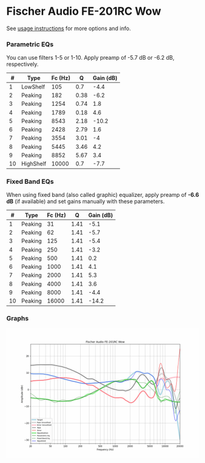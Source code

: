 # Fischer Audio FE-201RC Wow
See [usage instructions](https://github.com/jaakkopasanen/AutoEq#usage) for more options and info.

### Parametric EQs
You can use filters 1-5 or 1-10. Apply preamp of -5.7 dB or -6.2 dB, respectively.

|   # | Type      |   Fc (Hz) |    Q |   Gain (dB) |
|-----|-----------|-----------|------|-------------|
|   1 | LowShelf  |       105 | 0.7  |        -4.4 |
|   2 | Peaking   |       182 | 0.38 |        -6.2 |
|   3 | Peaking   |      1254 | 0.74 |         1.8 |
|   4 | Peaking   |      1789 | 0.18 |         4.6 |
|   5 | Peaking   |      8543 | 2.18 |       -10.2 |
|   6 | Peaking   |      2428 | 2.79 |         1.6 |
|   7 | Peaking   |      3554 | 3.01 |        -4   |
|   8 | Peaking   |      5445 | 3.46 |         4.2 |
|   9 | Peaking   |      8852 | 5.67 |         3.4 |
|  10 | HighShelf |     10000 | 0.7  |        -7.7 |

### Fixed Band EQs
When using fixed band (also called graphic) equalizer, apply preamp of **-6.6 dB** (if available) and set gains manually with these parameters.

|   # | Type    |   Fc (Hz) |    Q |   Gain (dB) |
|-----|---------|-----------|------|-------------|
|   1 | Peaking |        31 | 1.41 |        -5.1 |
|   2 | Peaking |        62 | 1.41 |        -5.7 |
|   3 | Peaking |       125 | 1.41 |        -5.4 |
|   4 | Peaking |       250 | 1.41 |        -3.2 |
|   5 | Peaking |       500 | 1.41 |         0.2 |
|   6 | Peaking |      1000 | 1.41 |         4.1 |
|   7 | Peaking |      2000 | 1.41 |         5.3 |
|   8 | Peaking |      4000 | 1.41 |         3.6 |
|   9 | Peaking |      8000 | 1.41 |        -4.4 |
|  10 | Peaking |     16000 | 1.41 |       -14.2 |

### Graphs
![](./Fischer%20Audio%20FE-201RC%20Wow.png)
